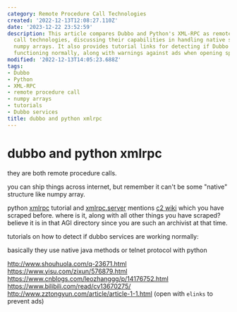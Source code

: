 ```yaml
---
category: Remote Procedure Call Technologies
created: '2022-12-13T12:08:27.110Z'
date: '2023-12-22 23:52:59'
description: This article compares Dubbo and Python's XML-RPC as remote procedure
  call technologies, discussing their capabilities in handling native structures like
  numpy arrays. It also provides tutorial links for detecting if Dubbo services are
  functioning normally, along with warnings against ads when opening specific URLs.
modified: '2022-12-13T14:05:23.688Z'
tags:
- Dubbo
- Python
- XML-RPC
- remote procedure call
- numpy arrays
- tutorials
- Dubbo services
title: dubbo and python xmlrpc
---
```


# dubbo and python xmlrpc

they are both remote procedure calls.

you can ship things across internet, but remember it can't be some "native" structure like numpy array.

python [xmlrpc](https://wiki.python.org/moin/XmlRpc) tutorial and [xmlrpc.server](https://docs.python.org/3/library/xmlrpc.server.html) mentions [c2 wiki](http://c2.com/cgi/wiki?XmlRpc) which you have scraped before. where is it, along with all other things you have scraped? believe it is in that AGI directory since you are such an archivist at that time.

tutorials on how to detect if dubbo services are working normally:

basically they use native java methods or telnet protocol with python


http://www.shouhuola.com/q-23671.html
https://www.yisu.com/zixun/576879.html
https://www.cnblogs.com/leozhanggg/p/14176752.html
https://www.bilibili.com/read/cv13670275/
http://www.zztongyun.com/article/article-1-1.html (open with `elinks` to prevent ads)

